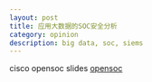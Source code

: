```yaml
---
layout: post
title: 应用大数据的SOC安全分析
category: opinion
description: big data, soc, siems
---
```


cisco opensoc slides [opensoc](../upload/security/cisco-opensoc.pdf)
